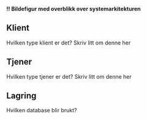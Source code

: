 **!! Bildefigur med overblikk over systemarkitekturen**

## Klient
Hvilken type klient er det? Skriv litt om denne her

## Tjener
Hvilken type tjener er det? Skriv litt om denne her

## Lagring
Hvilken database blir brukt?